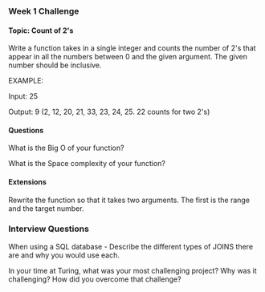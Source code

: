 ### Week 1 Challenge

#### Topic: Count of 2's

Write a function takes in a single integer and counts the number of 2's that appear in all the numbers between 0 and the given argument.  The given number should be inclusive.  

EXAMPLE:

Input: 25

Output: 9
(2, 12, 20, 21, 33, 23, 24, 25.  22 counts for two 2's)

#### Questions

What is the Big O of your function?

What is the Space complexity of your function?

#### Extensions

Rewrite the function so that it takes two arguments.  The first is the range and the target number.


### Interview Questions

When using a SQL database - Describe the different types of JOINS there are and why you would use each.

In your time at Turing, what was your most challenging project?  Why was it challenging? How did you overcome that challenge?




